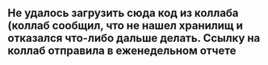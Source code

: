 ## Не удалось загрузить сюда код из коллаба (коллаб сообщил, что не нашел хранилищ и отказался что-либо дальше делать. Ссылку на коллаб отправила в еженедельном отчете
